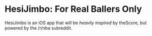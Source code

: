 HesiJimbo: For Real Ballers Only
================================

HesiJimbo is an iOS app that will be *heavily inspired* by theScore, but
powered by the /r/nba subreddit.
